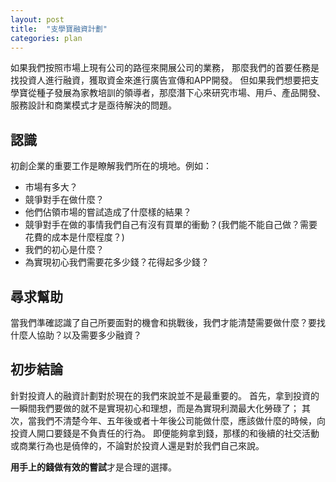 ```yaml
---
layout: post
title:  "支學寶融資計劃"
categories: plan
---
```


如果我們按照市場上現有公司的路徑來開展公司的業務，
那麼我們的首要任務是找投資人進行融資，獲取資金來進行廣告宣傳和APP開發。
但如果我們想要把支學寶從種子發展為家教培訓的領導者，那麼潛下心來研究市場、用戶、產品開發、服務設計和商業模式才是亟待解決的問題。

## 認識
初創企業的重要工作是瞭解我們所在的境地。例如：

- 市場有多大？
- 競爭對手在做什麼？
- 他們佔領市場的嘗試造成了什麼樣的結果？
- 競爭對手在做的事情我們自己有沒有買單的衝動？(我們能不能自己做？需要花費的成本是什麼程度？)
- 我們的初心是什麼？
- 為實現初心我們需要花多少錢？花得起多少錢？

## 尋求幫助
當我們準確認識了自己所要面對的機會和挑戰後，我們才能清楚需要做什麼？要找什麼人協助？以及需要多少融資？

## 初步結論
針對投資人的融資計劃對於現在的我們來說並不是最重要的。
首先，拿到投資的一瞬間我們要做的就不是實現初心和理想，而是為實現利潤最大化勞碌了；
其次，當我們不清楚今年、五年後或者十年後公司能做什麼，應該做什麼的時候，向投資人開口要錢是不負責任的行為。
即便能夠拿到錢，那樣的和後續的社交活動或商業行為也是僥倖的，不論對於投資人還是對於我們自己來說。

**用手上的錢做有效的嘗試**才是合理的選擇。
